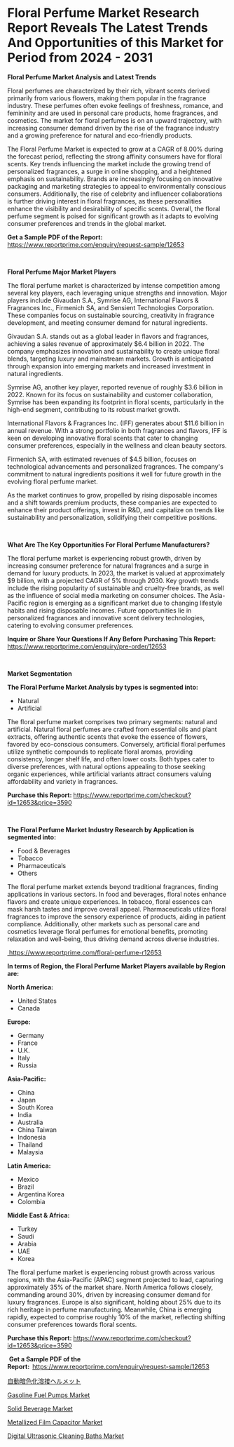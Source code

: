 <p><h1>Floral Perfume Market Research Report Reveals The Latest Trends And Opportunities of this Market for Period from 2024 - 2031</h1></p><p><strong>Floral Perfume Market Analysis and Latest Trends</strong></p>
<p><p>Floral perfumes are characterized by their rich, vibrant scents derived primarily from various flowers, making them popular in the fragrance industry. These perfumes often evoke feelings of freshness, romance, and femininity and are used in personal care products, home fragrances, and cosmetics. The market for floral perfumes is on an upward trajectory, with increasing consumer demand driven by the rise of the fragrance industry and a growing preference for natural and eco-friendly products.</p><p>The Floral Perfume Market is expected to grow at a CAGR of 8.00% during the forecast period, reflecting the strong affinity consumers have for floral scents. Key trends influencing the market include the growing trend of personalized fragrances, a surge in online shopping, and a heightened emphasis on sustainability. Brands are increasingly focusing on innovative packaging and marketing strategies to appeal to environmentally conscious consumers. Additionally, the rise of celebrity and influencer collaborations is further driving interest in floral fragrances, as these personalities enhance the visibility and desirability of specific scents. Overall, the floral perfume segment is poised for significant growth as it adapts to evolving consumer preferences and trends in the global market.</p></p>
<p><strong>Get a Sample PDF of the Report:&nbsp;</strong> <a href="https://www.reportprime.com/enquiry/request-sample/12653">https://www.reportprime.com/enquiry/request-sample/12653</a></p>
<p>&nbsp;</p>
<p><strong>Floral Perfume Major Market Players</strong></p>
<p><p>The floral perfume market is characterized by intense competition among several key players, each leveraging unique strengths and innovation. Major players include Givaudan S.A., Symrise AG, International Flavors & Fragrances Inc., Firmenich SA, and Sensient Technologies Corporation. These companies focus on sustainable sourcing, creativity in fragrance development, and meeting consumer demand for natural ingredients.</p><p>Givaudan S.A. stands out as a global leader in flavors and fragrances, achieving a sales revenue of approximately $6.4 billion in 2022. The company emphasizes innovation and sustainability to create unique floral blends, targeting luxury and mainstream markets. Growth is anticipated through expansion into emerging markets and increased investment in natural ingredients.</p><p>Symrise AG, another key player, reported revenue of roughly $3.6 billion in 2022. Known for its focus on sustainability and customer collaboration, Symrise has been expanding its footprint in floral scents, particularly in the high-end segment, contributing to its robust market growth.</p><p>International Flavors & Fragrances Inc. (IFF) generates about $11.6 billion in annual revenue. With a strong portfolio in both fragrances and flavors, IFF is keen on developing innovative floral scents that cater to changing consumer preferences, especially in the wellness and clean beauty sectors.</p><p>Firmenich SA, with estimated revenues of $4.5 billion, focuses on technological advancements and personalized fragrances. The company's commitment to natural ingredients positions it well for future growth in the evolving floral perfume market.</p><p>As the market continues to grow, propelled by rising disposable incomes and a shift towards premium products, these companies are expected to enhance their product offerings, invest in R&D, and capitalize on trends like sustainability and personalization, solidifying their competitive positions.</p></p>
<p>&nbsp;</p>
<p><strong>What Are The Key Opportunities For Floral Perfume Manufacturers?</strong></p>
<p><p>The floral perfume market is experiencing robust growth, driven by increasing consumer preference for natural fragrances and a surge in demand for luxury products. In 2023, the market is valued at approximately $9 billion, with a projected CAGR of 5% through 2030. Key growth trends include the rising popularity of sustainable and cruelty-free brands, as well as the influence of social media marketing on consumer choices. The Asia-Pacific region is emerging as a significant market due to changing lifestyle habits and rising disposable incomes. Future opportunities lie in personalized fragrances and innovative scent delivery technologies, catering to evolving consumer preferences.</p></p>
<p><strong>Inquire or Share Your Questions If Any Before Purchasing This Report:</strong> <a href="https://www.reportprime.com/enquiry/pre-order/12653">https://www.reportprime.com/enquiry/pre-order/12653</a></p>
<p>&nbsp;</p>
<p><strong>Market Segmentation</strong></p>
<p><strong>The Floral Perfume Market Analysis by types is segmented into:</strong></p>
<p><ul><li>Natural</li><li>Artificial</li></ul></p>
<p><p>The floral perfume market comprises two primary segments: natural and artificial. Natural floral perfumes are crafted from essential oils and plant extracts, offering authentic scents that evoke the essence of flowers, favored by eco-conscious consumers. Conversely, artificial floral perfumes utilize synthetic compounds to replicate floral aromas, providing consistency, longer shelf life, and often lower costs. Both types cater to diverse preferences, with natural options appealing to those seeking organic experiences, while artificial variants attract consumers valuing affordability and variety in fragrances.</p></p>
<p><strong>Purchase this Report:&nbsp;</strong><a href="https://www.reportprime.com/checkout?id=12653&price=3590">https://www.reportprime.com/checkout?id=12653&price=3590</a></p>
<p>&nbsp;</p>
<p><strong>The Floral Perfume Market Industry Research by Application is segmented into:</strong></p>
<p><ul><li>Food & Beverages</li><li>Tobacco</li><li>Pharmaceuticals</li><li>Others</li></ul></p>
<p><p>The floral perfume market extends beyond traditional fragrances, finding applications in various sectors. In food and beverages, floral notes enhance flavors and create unique experiences. In tobacco, floral essences can mask harsh tastes and improve overall appeal. Pharmaceuticals utilize floral fragrances to improve the sensory experience of products, aiding in patient compliance. Additionally, other markets such as personal care and cosmetics leverage floral perfumes for emotional benefits, promoting relaxation and well-being, thus driving demand across diverse industries.</p></p>
<p><a href="https://www.reportprime.com/floral-perfume-r12653">&nbsp;https://www.reportprime.com/floral-perfume-r12653</a></p>
<p><strong>In terms of Region, the Floral Perfume Market Players available by Region are:</strong></p>
<p>
    <p> <strong> North America: </strong>
        <ul>
            <li>United States</li>
            <li>Canada</li>
        </ul>
        </p> 
    <p> <strong> Europe: </strong>
        <ul>
            <li>Germany</li>
            <li>France</li>
            <li>U.K.</li>
            <li>Italy</li>
            <li>Russia</li>
        </ul>
        </p> 
    <p> <strong> Asia-Pacific: </strong>
        <ul>
            <li>China</li>
            <li>Japan</li>
            <li>South Korea</li>
            <li>India</li>
            <li>Australia</li>
            <li>China Taiwan</li>
            <li>Indonesia</li>
            <li>Thailand</li>
            <li>Malaysia</li>
        </ul>
        </p> 
    <p> <strong> Latin America: </strong>
        <ul>
            <li>Mexico</li>
            <li>Brazil</li>
            <li>Argentina Korea</li>
            <li>Colombia</li>
        </ul>
        </p> 
    <p> <strong> Middle East & Africa: </strong>
        <ul>
            <li>Turkey</li>
            <li>Saudi</li>
            <li>Arabia</li>
            <li>UAE</li>
            <li>Korea</li>
        </ul>
    </p>
    </p>
<p><p>The floral perfume market is experiencing robust growth across various regions, with the Asia-Pacific (APAC) segment projected to lead, capturing approximately 35% of the market share. North America follows closely, commanding around 30%, driven by increasing consumer demand for luxury fragrances. Europe is also significant, holding about 25% due to its rich heritage in perfume manufacturing. Meanwhile, China is emerging rapidly, expected to comprise roughly 10% of the market, reflecting shifting consumer preferences towards floral scents.</p></p>
<p><strong>Purchase this Report: </strong><a href="https://www.reportprime.com/checkout?id=12653&price=3590">https://www.reportprime.com/checkout?id=12653&price=3590</a></p>
<p>&nbsp;<strong>Get a Sample PDF of the Report:&nbsp;&nbsp;</strong><a href="https://www.reportprime.com/enquiry/request-sample/12653">https://www.reportprime.com/enquiry/request-sample/12653</a></p>
<p><strong></strong></p>
<p><p><a href="https://medium.com/@coleensxrkkn/%E8%87%AA%E5%8B%95%E3%81%AE%E6%9A%97%E9%BB%92%E6%BA%B6%E6%8E%A5%E3%83%98%E3%83%AB%E3%83%A1%E3%83%83%E3%83%88%E5%B8%82%E5%A0%B4%E3%81%AE%E5%8B%95%E5%90%91%E3%81%A8%E6%88%90%E9%95%B7%E3%83%89%E3%83%A9%E3%82%A4%E3%83%90%E3%83%BC%E3%82%92%E5%88%86%E6%9E%90%E3%81%97-2024%E5%B9%B4%E3%81%8B%E3%82%892031%E5%B9%B4%E3%81%BE%E3%81%A7%E3%81%AE%E4%BA%88%E6%B8%AC%E3%82%92%E8%A1%8C%E3%81%A3%E3%81%A6%E3%81%84%E3%81%BE%E3%81%99-ea1293716aba">自動暗色化溶接ヘルメット</a></p><p><a href="https://www.linkedin.com/pulse/what-growth-drivers-gasoline-fuel-pumps-market-comprehensive-enlge?trackingId=57AX3tvVTAiP5vzISHi0QQ%3D%3D">Gasoline Fuel Pumps Market</a></p><p><a href="https://medium.com/@kathleenjacksond65/global-solid-beverage-industry-types-applications-market-players-regional-growth-analysis-and-5e904c7b056a">Solid Beverage Market</a></p><p><a href="https://medium.com/@cpierre31945/global-metallized-film-capacitor-industry-types-applications-market-players-regional-growth-95f5cdaa8ba0">Metallized Film Capacitor Market</a></p><p><a href="https://issuu.com/reportprime-2/docs/digital-ultrasonic-cleaning-baths-m_d25221a977696c">Digital Ultrasonic Cleaning Baths Market</a></p></p>